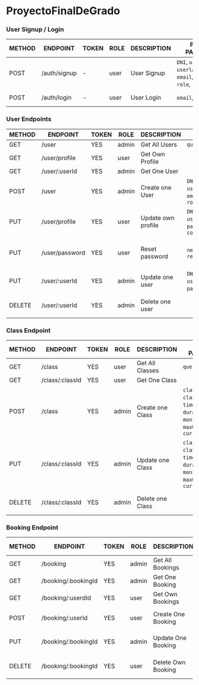 # ProyectoFinalDeGrado

### User Signup / Login

| METHOD |      ENDPOINT     | TOKEN | ROLE |     DESCRIPTION      |            POST PARAMS          |         RETURNS         | 
|--------|-------------------|-------|------|----------------------|---------------------------------|-------------------------|
| POST   | /auth/signup      | -     | user | User Signup          | `DNI`, `username`, `userlastname`, `email`,`password`, `role`, | { token: `token` }  |
| POST   | /auth/login       | -     | user | User Login           | `email`,`password`              | { token: `token` }      |


### User Endpoints

| METHOD |      ENDPOINT     | TOKEN | ROLE |     DESCRIPTION      |            POST PARAMS          |         RETURNS         |
|--------|-------------------|-------|------|----------------------|---------------------------------|-------------------------|
| GET    | /user             | YES   | admin| Get All Users        | `query params`                  | [{user}]                |
| GET    | /user/profile     | YES   | user | Get Own Profile      |                                 | {user}                  |
| GET    | /user/:userId     | YES   | admin| Get One User         |                                 | {user}                  |
| POST   | /user             | YES   | admin| Create one User      | `DNI`, `username`, `userlastname`, `email`, `password`, `role`| {user} |
| PUT    | /user/profile     | YES   | user | Update own profile   | `DNI`, `username`, `userlastname`,`email`, `password`, `role`, `committee`| {message: 'Profile updated'}|
| PUT    | /user/password    | YES   | user | Reset password       | `newPassword`, `repeatPassword` | { message: 'Password updated' } |
| PUT    | /user/:userId     | YES   | admin| Update one user      | `DNI`, `username`, `userlastname`,`email`, `password`, `role`| {message: 'User updated'} |
| DELETE | /user/:userId     | YES   | admin| Delete one user      |                                 | {message: 'User deleted'} |

### Class Endpoint

| METHOD |      ENDPOINT     | TOKEN | ROLE |     DESCRIPTION      |            POST PARAMS          |         RETURNS         |
|--------|-------------------|-------|------|----------------------|---------------------------------|-------------------------|
| GET    | /class            | YES   | user | Get All Classes      | `query params`                  | [{clases}]              |
| GET    | /class/:classId   | YES   | user | Get One Class        |                                 | {class}                 |
| POST   | /class            | YES   | admin| Create one Class     | `classId`, `className`, `timeTable`, `duration`, `monitorId`, `maxUsers`, `currentUsers`| {class} |
| PUT    | /class/:classId   | YES   | admin| Update one Class     |`classId`, `className`, `timeTable`, `duration`, `monitorId`, `maxUsers`, `currentUsers` | {message: 'Class updated'} |
| DELETE | /class/:classId   | YES   | admin| Delete one Class     |                                 | {message: 'Class deleted'} |

### Booking Endpoint

| METHOD |       ENDPOINT      | TOKEN | ROLE |     DESCRIPTION      |            POST PARAMS          |         RETURNS         |
|--------|---------------------|-------|------|----------------------|---------------------------------|-------------------------|
| GET    | /booking            | YES   | admin| Get All Bookings     | `query params`                  | [{bookings}]            |
| GET    | /booking/:bookingId | YES   | admin| Get One Booking      | `query params`                  | {booking}               |
| GET    | /booking/:userdId   | YES   | user | Get Own Bookings     | `query params`                  | {bookings}              |
| POST   | /booking/:userId    | YES   | user | Create One Booking   | `userId`, `classId`, `date_time`| {booking}               |
| PUT    | /booking/:bookingId | YES   | admin| Update One Booking   | `userId`, `classId`, `date_time`| {message: 'Booking updated'} |
| DELETE | /booking/:bookingId | YES   | user | Delete Own Booking   |                                 | {message: 'Booking deleted'} |








